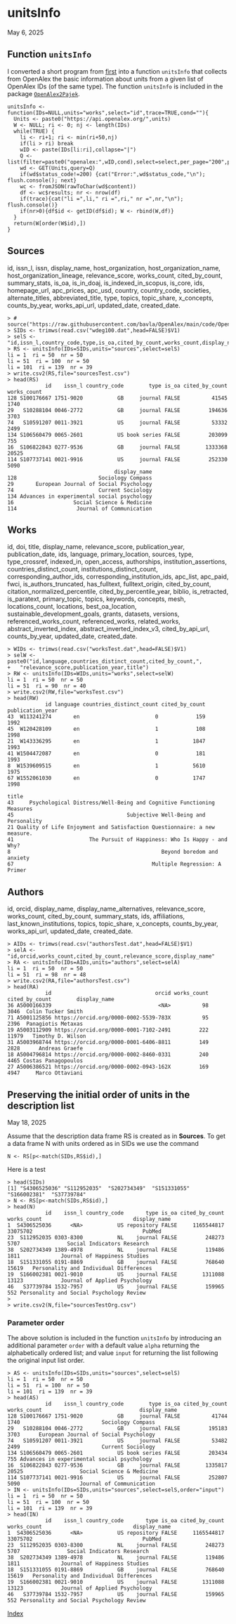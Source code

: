 # unitsInfo

May 6, 2025

## Function `unitsInfo`

I converted a short program from [first](first.md) into a function `unitsInfo` that collects from OpenAlex the basic information about units from a given list of OpenAlex IDs (of the same type). The function `unitsInfo` is included in the package  [`OpenAlex2Pajek`](https://github.com/bavla/OpenAlex/tree/main/OpenAlex2Pajek).

```
unitsInfo <- function(IDs=NULL,units="works",select="id",trace=TRUE,cond=""){
  Units <- paste0("https://api.openalex.org/",units) 
  W <- NULL; ri <- 0; nj <- length(IDs)
  while(TRUE) {
    li <- ri+1; ri <- min(ri+50,nj)
    if(li > ri) break
    wID <- paste(IDs[li:ri],collapse="|")
    Q <- list(filter=paste0("openalex:",wID,cond),select=select,per_page="200",page="1")
    wd <- GET(Units,query=Q)
    if(wd$status_code!=200) {cat("Error:",wd$status_code,"\n"); flush.console(); next}
    wc <- fromJSON(rawToChar(wd$content))
    df <- wc$results; nr <- nrow(df)
    if(trace){cat("li =",li," ri =",ri," nr =",nr,"\n"); flush.console()}
    if(nr>0){df$id <- getID(df$id); W <- rbind(W,df)}
  }
  return(W[order(W$id),])
}
```
## Sources

id, issn_l, issn, display_name, host_organization, host_organization_name, host_organization_lineage, relevance_score, works_count, cited_by_count, summary_stats, is_oa, is_in_doaj, is_indexed_in_scopus, is_core, ids, homepage_url, apc_prices, apc_usd, country, country_code, societies, alternate_titles, abbreviated_title, type, topics, topic_share, x_concepts, counts_by_year, works_api_url, updated_date, created_date.

```
> # source("https://raw.githubusercontent.com/bavla/OpenAlex/main/code/OpenAlex2Pajek.R")
> SIDs <- trimws(read.csv("wdeg100.dat",head=FALSE)$V1)
> selS <- "id,issn_l,country_code,type,is_oa,cited_by_count,works_count,display_name"
> RS <- unitsInfo(IDs=SIDs,units="sources",select=selS)
li = 1  ri = 50  nr = 50 
li = 51  ri = 100  nr = 50 
li = 101  ri = 139  nr = 39 
> write.csv2(RS,file="sourcesTest.csv")
> head(RS)
            id    issn_l country_code        type is_oa cited_by_count works_count
128 S100176667 1751-9020           GB     journal FALSE          41545        1740
29   S10288104 0046-2772           GB     journal FALSE         194636        3703
74   S10591207 0011-3921           US     journal FALSE          53332        2499
134 S106560479 0065-2601           US book series FALSE         203099         755
16  S106822843 0277-9536           GB     journal FALSE        1333368       20525
114 S107737141 0021-9916           US     journal FALSE         252330        5090
                                  display_name
128                          Sociology Compass
29       European Journal of Social Psychology
74                           Current Sociology
134 Advances in experimental social psychology
16                   Social Science & Medicine
114                   Journal of Communication
```
## Works

id, doi, title, display_name, relevance_score, publication_year, publication_date, ids, language, primary_location, sources, type, type_crossref, indexed_in, open_access, authorships, institution_assertions, countries_distinct_count, institutions_distinct_count, corresponding_author_ids, corresponding_institution_ids, apc_list, apc_paid, fwci, is_authors_truncated, has_fulltext, fulltext_origin, cited_by_count, citation_normalized_percentile, cited_by_percentile_year, biblio, is_retracted, is_paratext, primary_topic, topics, keywords, concepts, mesh, locations_count, locations, best_oa_location, sustainable_development_goals, grants, datasets, versions, referenced_works_count, referenced_works, related_works, abstract_inverted_index, abstract_inverted_index_v3, cited_by_api_url, counts_by_year, updated_date, created_date.

```
> WIDs <- trimws(read.csv("worksTest.dat",head=FALSE)$V1)
> selW <- paste0("id,language,countries_distinct_count,cited_by_count,",
+   "relevance_score,publication_year,title")
> RW <- unitsInfo(IDs=WIDs,units="works",select=selW)
li = 1  ri = 50  nr = 50 
li = 51  ri = 90  nr = 40 
> write.csv2(RW,file="worksTest.csv")
> head(RW)
            id language countries_distinct_count cited_by_count publication_year
43  W113241274       en                        0            159             1992
45  W120428109       en                        1            108             1998
21  W143336295       en                        1           1847             1993
41 W1504472087       en                        0            181             1993
8  W1539609515       en                        1           5610             1975
67 W1552061030       en                        0           1747             1998
                                                                      title
43     Psychological Distress/Well-Being and Cognitive Functioning Measures
45                                    Subjective Well-Being and Personality
21 Quality of Life Enjoyment and Satisfaction Questionnaire: a new measure.
41                        The Pursuit of Happiness: Who Is Happy - and Why?
8                                                Beyond boredom and anxiety
67                                            Multiple Regression: A Primer
```

## Authors

id, orcid, display_name, display_name_alternatives, relevance_score, works_count, cited_by_count, summary_stats, ids, affiliations, last_known_institutions, topics, topic_share, x_concepts, counts_by_year, works_api_url, updated_date, created_date.

```
> AIDs <- trimws(read.csv("authorsTest.dat",head=FALSE)$V1)
> selA <- "id,orcid,works_count,cited_by_count,relevance_score,display_name"
> RA <- unitsInfo(IDs=AIDs,units="authors",select=selA)
li = 1  ri = 50  nr = 50 
li = 51  ri = 98  nr = 48 
> write.csv2(RA,file="authorsTest.csv")
> head(RA)
            id                                 orcid works_count cited_by_count        display_name
36 A5000166339                                  <NA>          98           3046  Colin Tucker Smith
71 A5001125856 https://orcid.org/0000-0002-5539-783X          95           2396  Panagiotis Metaxas
19 A5003112909 https://orcid.org/0000-0001-7102-2491         222          11979   Timothy D. Wilson
31 A5003968744 https://orcid.org/0000-0001-6406-8811         149           2828      Andreas Graefe
18 A5004796814 https://orcid.org/0000-0002-8460-0331         240           4465 Costas Panagopoulos
27 A5006386521 https://orcid.org/0000-0002-0943-162X         169           4947     Marco Ottaviani
```

## Preserving the initial order of units in the description list

May 18, 2025

Assume that the description data frame RS is created as in **Sources**. To get a data frame N with units ordered as in SIDs we use the command
```
N <- RS[p<-match(SIDs,RS$id),]
```
Here is a test
```
> head(SIDs)
[1] "S4306525036" "S112952035"  "S202734349"  "S151331055"  "S166002381"  "S37739784"  
> N <- RS[p<-match(SIDs,RS$id),]
> head(N)
            id    issn_l country_code       type is_oa cited_by_count works_count                             display_name
1  S4306525036      <NA>           US repository FALSE     1165544817    33075702                                   PubMed
23  S112952035 0303-8300           NL    journal FALSE         248273        5707               Social Indicators Research
38  S202734349 1389-4978           NL    journal FALSE         119486        1811             Journal of Happiness Studies
18  S151331055 0191-8869           GB    journal FALSE         768640       15619   Personality and Individual Differences
19  S166002381 0021-9010           US    journal FALSE        1311088       13123            Journal of Applied Psychology
46   S37739784 1532-7957           US    journal FALSE         159965         552 Personality and Social Psychology Review
> 
> write.csv2(N,file="sourcesTestOrg.csv")
```

### Parameter order

The above solution is included in the function `unitsInfo` by introducing an additional parameter `order` with a default value `alpha` returning the alphabetically ordered list; and value `input` for returning the list following the original input list order.
```
> AS <- unitsInfo(IDs=SIDs,units="sources",select=selS)
li = 1  ri = 50  nr = 50 
li = 51  ri = 100  nr = 50 
li = 101  ri = 139  nr = 39 
> head(AS)
            id    issn_l country_code        type is_oa cited_by_count works_count                               display_name
128 S100176667 1751-9020           GB     journal FALSE          41744        1740                          Sociology Compass
29   S10288104 0046-2772           GB     journal FALSE         195183        3703      European Journal of Social Psychology
74   S10591207 0011-3921           US     journal FALSE          53482        2499                          Current Sociology
134 S106560479 0065-2601           US book series FALSE         203434         755 Advances in experimental social psychology
16  S106822843 0277-9536           GB     journal FALSE        1335817       20525                  Social Science & Medicine
114 S107737141 0021-9916           US     journal FALSE         252807        5090                   Journal of Communication
> IN <- unitsInfo(IDs=SIDs,units="sources",select=selS,order="input")
li = 1  ri = 50  nr = 50 
li = 51  ri = 100  nr = 50 
li = 101  ri = 139  nr = 39 
> head(IN)
            id    issn_l country_code       type is_oa cited_by_count works_count                             display_name
1  S4306525036      <NA>           US repository FALSE     1165544817    33075702                                   PubMed
23  S112952035 0303-8300           NL    journal FALSE         248273        5707               Social Indicators Research
38  S202734349 1389-4978           NL    journal FALSE         119486        1811             Journal of Happiness Studies
18  S151331055 0191-8869           GB    journal FALSE         768640       15619   Personality and Individual Differences
19  S166002381 0021-9010           US    journal FALSE        1311088       13123            Journal of Applied Psychology
46   S37739784 1532-7957           US    journal FALSE         159965         552 Personality and Social Psychology Review
```

[Index](README.md)
